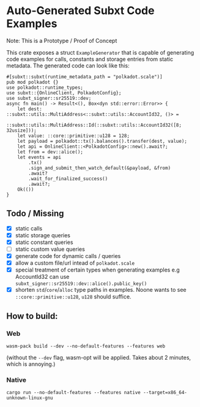 # Auto-Generated Subxt Code Examples

Note: This is a Prototype / Proof of Concept

This crate exposes a struct `ExampleGenerator` that is capable of generating code examples for calls, constants and storage entries from static metadata.
The generated code can look like this:

```rust,norun
#[subxt::subxt(runtime_metadata_path = "polkadot.scale")]
pub mod polkadot {}
use polkadot::runtime_types;
use subxt::{OnlineClient, PolkadotConfig};
use subxt_signer::sr25519::dev;
async fn main() -> Result<(), Box<dyn std::error::Error>> {
    let dest: ::subxt::utils::MultiAddress<::subxt::utils::AccountId32, ()> =
        ::subxt::utils::MultiAddress::Id(::subxt::utils::AccountId32([8; 32usize]));
    let value: ::core::primitive::u128 = 128;
    let payload = polkadot::tx().balances().transfer(dest, value);
    let api = OnlineClient::<PolkadotConfig>::new().await?;
    let from = dev::alice();
    let events = api
        .tx()
        .sign_and_submit_then_watch_default(&payload, &from)
        .await?
        .wait_for_finalized_success()
        .await?;
    Ok(())
}
```

## Todo / Missing

- [x] static calls
- [x] static storage queries
- [x] static constant queries
- [ ] static custom value queries
- [x] generate code for dynamic calls / queries
- [x] allow a custom file/url intead of `polkadot.scale`
- [x] special treatment of certain types when generating examples e.g AccountId32 can use `subxt_signer::sr25519::dev::alice().public_key()`
- [x] shorten `std`/`core`/`alloc` type paths in examples. Noone wants to see `::core::primitive::u128`, `u128` should suffice.

## How to build:

### Web

```
wasm-pack build --dev --no-default-features --features web
```

(without the `--dev` flag, wasm-opt will be applied. Takes about 2 minutes, which is annoying.)

### Native

```
cargo run --no-default-features --features native --target=x86_64-unknown-linux-gnu
```
